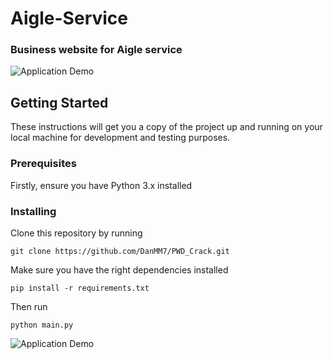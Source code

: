 # Aigle-Service


### Business website for Aigle service



![Application Demo](/PwdGen.png?raw=true "Application Demo")

## Getting Started

These instructions will get you a copy of the project up and running on your local machine for development and testing purposes.

### Prerequisites

Firstly, ensure you have Python 3.x installed

### Installing

Clone this repository by running

```
git clone https://github.com/DanMM7/PWD_Crack.git
```

Make sure you have the right dependencies installed

```
pip install -r requirements.txt
```

Then run

```
python main.py
```

![Application Demo](/Pwdgen.gif?raw=true "Application Demo")
